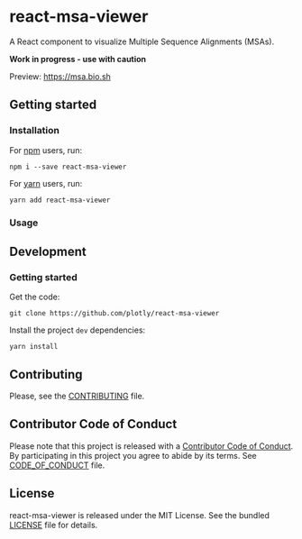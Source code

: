 react-msa-viewer
================

A React component to visualize Multiple Sequence Alignments (MSAs).

__Work in progress - use with caution__

Preview: https://msa.bio.sh

## Getting started

### Installation

For [npm](https://www.npmjs.com/) users, run:

```
npm i --save react-msa-viewer
```

For [yarn](https://yarnpkg.com/en/) users, run:

```
yarn add react-msa-viewer
```

### Usage

## Development

### Getting started

Get the code:

```
git clone https://github.com/plotly/react-msa-viewer
```

Install the project `dev` dependencies:

```
yarn install
```

## Contributing

Please, see the [CONTRIBUTING](CONTRIBUTING.md) file.

## Contributor Code of Conduct

Please note that this project is released with a [Contributor Code of
Conduct](http://contributor-covenant.org/). By participating in this project you
agree to abide by its terms. See [CODE_OF_CONDUCT](CODE_OF_CONDUCT.md) file.

## License

react-msa-viewer is released under the MIT License. See the bundled
[LICENSE](LICENSE) file for details.
